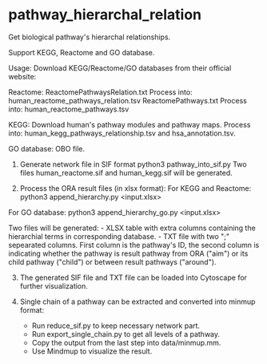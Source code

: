 # pathway_hierarchal_relation
Get biological pathway's hierarchal relationships.

Support KEGG, Reactome and GO database.

Usage:
Download KEGG/Reactome/GO databases from their official website:

Reactome:
ReactomePathwaysRelation.txt
Process into: human\_reactome\_pathways\_relation.tsv
ReactomePathways.txt
Process into: human\_reactome\_pathways.tsv

KEGG:
Download human's pathway modules and pathway maps.
Process into: human\_kegg\_pathways\_relationship.tsv and hsa\_annotation.tsv.

GO database:
OBO file.

1. Generate network file in SIF format
python3 pathway\_into\_sif.py
Two files human\_reactome.sif and human\_kegg.sif will be generated.

2. Process the ORA result files (in xlsx format):
For KEGG and Reactome: python3 append\_hierarchy.py \<input.xlsx\>

For GO database: python3 append\_hierarchy\_go.py \<input.xlsx\>

Two files will be generated: 
    - XLSX table with extra columns containing the hierarchial terms in corresponding database.
    - TXT file with two ";" sepearated columns. First column is the pathway's ID, the second column is indicating whether the pathway is result pathway from ORA ("aim") or its child pathway ("child") or between result pathways ("around").

3. The generated SIF file and TXT file can be loaded into Cytoscape for further visualization.

4. Single chain of a pathway can be extracted and converted into minmup format:
    - Run reduce\_sif.py to keep necessary network part.
    - Run export\_single\_chain.py to get all levels of a pathway. 
    - Copy the output from the last step into data/minmup.mm.
    - Use Mindmup to visualize the result.
